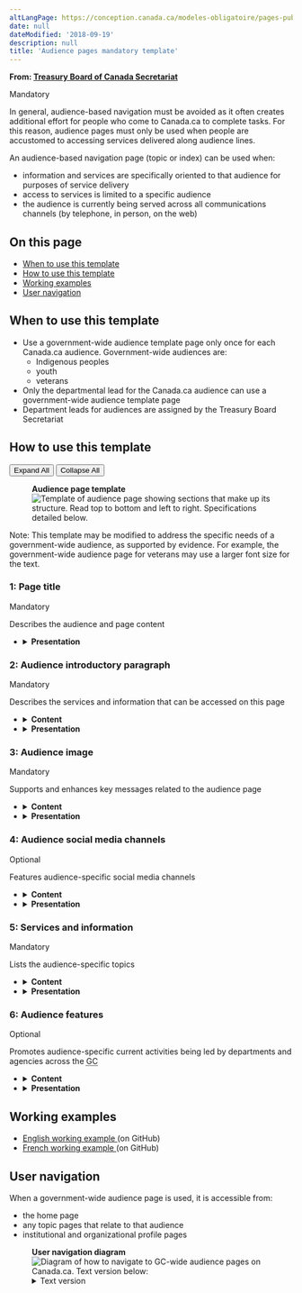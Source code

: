 ```yaml
---
altLangPage: https://conception.canada.ca/modeles-obligatoire/pages-publics-cibles.html
date: null
dateModified: '2018-09-19'
description: null
title: 'Audience pages mandatory template'
---
```



<div>
 <p class="gc-byline">
  <strong>
   From:
   <a href="https://www.canada.ca/en/treasury-board-secretariat.html">
    Treasury Board of Canada Secretariat
   </a>
  </strong>
 </p>
 <section>
  <p>
   <span class="label label-danger">
    Mandatory
   </span>
  </p>
  <p>
   In general, audience-based navigation must be avoided as it often creates additional effort for people who come to Canada.ca to complete tasks. For this reason, audience pages must only be used when people are accustomed to accessing services delivered along audience lines.
  </p>
  <p>
   An audience-based navigation page (topic or index) can be used when:
  </p>
  <ul>
   <li>
    information and services are specifically oriented to that audience for purposes of service delivery
   </li>
   <li>
    access to services is limited to a specific audience
   </li>
   <li>
    the audience is currently being served across all communications channels (by telephone, in person, on the web)
   </li>
  </ul>
 </section>
 <section>
  <h2>
   On this page
  </h2>
  <ul>
   <li>
    <a href="#use">
     When to use this template
    </a>
   </li>
   <li>
    <a href="#specifications">
     How to use this template
    </a>
   </li>
   <li>
    <a href="#examples">
     Working examples
    </a>
   </li>
   <li>
    <a href="#navigation">
     User navigation
    </a>
   </li>
  </ul>
 </section>
 <section>
  <h2 id="use">
   When to use this template
  </h2>
  <ul>
   <li>
    Use a government-wide audience template page only once for each Canada.ca audience. Government-wide audiences are:
    <ul>
     <li>
      Indigenous peoples
     </li>
     <li>
      youth
     </li>
     <li>
      veterans
     </li>
    </ul>
   </li>
   <li>
    Only the departmental lead for the Canada.ca audience can use a government-wide audience template page
   </li>
   <li>
    Department leads for audiences are assigned by the Treasury Board Secretariat
   </li>
  </ul>
 </section>
 <section>
  <h2 id="specifications">
   How to use this template
  </h2>
  <div class="btn-group mrgn-bttm-sm">
   <button class="btn btn-default wb-toggle" data-toggle='{"selector": "details", "parent": "#template-elements", "type": "on"}' type="button">
    Expand All
   </button>
   <button class="btn btn-default wb-toggle" data-toggle='{"selector": "details", "parent": "#template-elements", "type": "off"}' type="button">
    Collapse All
   </button>
  </div>
  <div class="row">
   <div class="col-lg-6 pull-right">
    <figure class="mrgn-bttm-lg">
     <figcaption class="text-center">
      <b>
       Audience page template
      </b>
     </figcaption>
     <img alt="Template of audience page showing sections that make up its structure. Read top to bottom and left to right. Specifications detailed below." class="full-width" src="https://www.canada.ca/content/dam/tbs-sct/images/government-communications/canada-content-style-guide/audience-page-eng.jpg"/>
    </figure>
    <section class="alert alert-info small">
     <p>
      Note: This template may be modified to address the specific needs of a government-wide audience, as supported by evidence. For example, the government-wide audience page for veterans may use a larger font size for the text.
     </p>
    </section>
   </div>
   <div class="col-lg-6 pull-left">
    <section id="template-elements">
     <section>
      <h3>
       1: Page title
      </h3>
      <p>
       <span class="label label-danger">
        Mandatory
       </span>
      </p>
      <p>
       Describes the audience and page content
      </p>
      <ul class="list-unstyled">
       <li id="element2">
        <details class="mrgn-bttm-sm">
         <summary class="wb-toggle" data-toggle='{"print":"on"}'>
          <strong>
           Presentation
          </strong>
         </summary>
         <ul>
          <li>
           the page title must be a unique H1
          </li>
          <li>
           must be the first element on the page
          </li>
         </ul>
        </details>
       </li>
      </ul>
     </section>
     <section>
      <h3>
       2: Audience introductory paragraph
      </h3>
      <p>
       <span class="label label-danger">
        Mandatory
       </span>
      </p>
      <p>
       Describes the services and information that can be accessed on this page
      </p>
      <ul class="list-unstyled">
       <li id="element3">
        <details class="mrgn-bttm-sm">
         <summary class="wb-toggle" data-toggle='{"print":"on"}'>
          <strong>
           Content
          </strong>
         </summary>
         <ul>
          <li>
           provides an overview of all information and services available to this audience
          </li>
          <li>
           keep text short and concise
          </li>
          <li>
           written for a grade 6-8 reading level
          </li>
         </ul>
        </details>
       </li>
       <li id="element4">
        <details class="mrgn-bttm-sm">
         <summary class="wb-toggle" data-toggle='{"print":"on"}'>
          <strong>
           Presentation
          </strong>
         </summary>
         <ul>
          <li>
           appears below the page title
          </li>
         </ul>
        </details>
       </li>
      </ul>
     </section>
     <section>
      <h3>
       3: Audience image
      </h3>
      <p>
       <span class="label label-danger">
        Mandatory
       </span>
      </p>
      <p>
       Supports and enhances key messages related to the audience page
      </p>
      <ul class="list-unstyled">
       <li id="element5">
        <details class="mrgn-bttm-sm">
         <summary class="wb-toggle" data-toggle='{"print":"on"}'>
          <strong>
           Content
          </strong>
         </summary>
         <ul>
          <li>
           the image may appear elsewhere on the site
          </li>
          <li>
           use the
           <a href="../common-design-patterns/images.html">
            Images
           </a>
           pattern
          </li>
         </ul>
        </details>
       </li>
       <li id="element6">
        <details class="mrgn-bttm-sm">
         <summary class="wb-toggle" data-toggle='{"print":"on"}'>
          <strong>
           Presentation
          </strong>
         </summary>
         <ul>
          <li>
           the audience image appears at the top of the page
          </li>
          <li>
           appears to the right of the audience page introductory paragraph
          </li>
          <li>
           image is not hyperlinked
          </li>
          <li>
           no text may be embedded in the image
          </li>
         </ul>
        </details>
       </li>
      </ul>
     </section>
     <section>
      <h3>
       4: Audience social media channels
      </h3>
      <p>
       <span class="label label-info">
        Optional
       </span>
      </p>
      <p>
       Features audience-specific social media channels
      </p>
      <ul class="list-unstyled">
       <li id="element7">
        <details class="mrgn-bttm-sm">
         <summary class="wb-toggle" data-toggle='{"print":"on"}'>
          <strong>
           Content
          </strong>
         </summary>
         <ul>
          <li>
           use the
           <a href="../common-design-patterns/social-media-channels.html">
            Social media channels block (follow box)
           </a>
           pattern
          </li>
         </ul>
        </details>
       </li>
       <li id="element8">
        <details class="mrgn-bttm-sm">
         <summary class="wb-toggle" data-toggle='{"print":"on"}'>
          <strong>
           Presentation
          </strong>
         </summary>
         <ul>
          <li>
           appears below the audience introductory paragraph
          </li>
         </ul>
        </details>
       </li>
      </ul>
     </section>
     <section>
      <h3>
       5: Services and information
      </h3>
      <p>
       <span class="label label-danger">
        Mandatory
       </span>
      </p>
      <p>
       Lists the audience-specific topics
      </p>
      <ul class="list-unstyled">
       <li id="element9">
        <details class="mrgn-bttm-sm">
         <summary class="wb-toggle" data-toggle='{"print":"on"}'>
          <strong>
           Content
          </strong>
         </summary>
         <ul>
          <li>
           use the
           <a href="../common-design-patterns/services-information.html">
            Services and information
           </a>
           pattern
          </li>
         </ul>
        </details>
       </li>
       <li id="element10">
        <details class="mrgn-bttm-sm">
         <summary class="wb-toggle" data-toggle='{"print":"on"}'>
          <strong>
           Presentation
          </strong>
         </summary>
         <ul>
          <li>
           appears below the audience social media channels
          </li>
          <li>
           heading is labelled “Services and information”
          </li>
         </ul>
        </details>
       </li>
      </ul>
     </section>
     <section>
      <h3>
       6: Audience features
      </h3>
      <p>
       <span class="label label-info">
        Optional
       </span>
      </p>
      <p>
       Promotes audience-specific current activities being led by departments and agencies across the
       <abbr title="Government of Canada">
        GC
       </abbr>
      </p>
      <ul class="list-unstyled">
       <li id="element11">
        <details class="mrgn-bttm-sm">
         <summary class="wb-toggle" data-toggle='{"print":"on"}'>
          <strong>
           Content
          </strong>
         </summary>
         <ul>
          <li>
           use the
           <a href="../common-design-patterns/feature-tiles.html">
            Context-specific features
           </a>
           pattern
          </li>
         </ul>
        </details>
       </li>
       <li id="element12">
        <details class="mrgn-bttm-sm">
         <summary class="wb-toggle" data-toggle='{"print":"on"}'>
          <strong>
           Presentation
          </strong>
         </summary>
         <ul>
          <li>
           heading is labelled “Features”
          </li>
         </ul>
        </details>
       </li>
      </ul>
     </section>
    </section>
   </div>
  </div>
 </section>
 <section>
  <h2 id="examples">
   Working examples
  </h2>
  <ul>
   <li>
    <a href="http://wet-boew.github.io/themes-dist/GCWeb/gc-audience-en.html">
     English working example
    </a>
    (on GitHub)
   </li>
   <li>
    <a href="http://wet-boew.github.io/themes-dist/GCWeb/gc-audience-fr.html">
     French working example
    </a>
    (on GitHub)
   </li>
  </ul>
 </section>
 <section>
  <h2 id="navigation">
   User navigation
  </h2>
  <p>
   When a government-wide audience page is used, it is accessible from:
  </p>
  <ul>
   <li>
    the home page
   </li>
   <li>
    any topic pages that relate to that audience
   </li>
   <li>
    institutional and organizational profile pages
   </li>
  </ul>
  <figure class="mrgn-bttm-lg">
   <figcaption class="text-center">
    <b>
     User navigation diagram
    </b>
   </figcaption>
   <img alt="Diagram of how to navigate to GC-wide audience pages on Canada.ca. Text version below:" class="img-responsive center-block" src="https://www.canada.ca/content/dam/tbs-sct/images/government-communications/canada-content-style-guide/audience-pages-ia-eng.png"/>
   <details>
    <summary class="wb-toggle" data-toggle='{"print":"on"}'>
     Text version
    </summary>
    <p>
     <abbr title="Government of Canada">
      GC
     </abbr>
     -wide audience pages can be accessed from the home page, related institutional profiles and related topic pages.
    </p>
   </details>
  </figure>
 </section>
</div>





